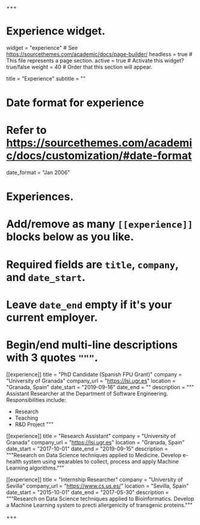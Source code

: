 +++
# Experience widget.
widget = "experience"  # See https://sourcethemes.com/academic/docs/page-builder/
headless = true  # This file represents a page section.
active = true  # Activate this widget? true/false
weight = 40  # Order that this section will appear.

title = "Experience"
subtitle = ""

# Date format for experience
#   Refer to https://sourcethemes.com/academic/docs/customization/#date-format
date_format = "Jan 2006"

# Experiences.
#   Add/remove as many `[[experience]]` blocks below as you like.
#   Required fields are `title`, `company`, and `date_start`.
#   Leave `date_end` empty if it's your current employer.
#   Begin/end multi-line descriptions with 3 quotes `"""`.
[[experience]]
  title = "PhD Candidate (Spanish FPU Grant)"
  company = "University of Granada"
  company_url = "https://lsi.ugr.es"
  location = "Granada, Spain"
  date_start = "2019-09-16"
  date_end = ""
  description = """
  Assistant Researcher at the Department of Software Engineering.
  Responsibilities include:
  * Research
  * Teaching
  * R&D Project
  """

[[experience]]
title = "Research Assistant"
company = "University of Granada"
company_url = "https://lsi.ugr.es"
location = "Granada, Spain"
date_start = "2017-10-01"
date_end = "2019-09-15"
description = """Research on Data Science techniques applied to Medicine. Develop e-health system using wearables to collect, process and apply Machine Learning algorithms."""

[[experience]]
title = "Internship Researcher"
company = "University of Sevilla"
company_url = "https://www.cs.us.es/"
location = "Sevilla, Spain"
date_start = "2015-10-01"
date_end = "2017-05-30"
description = """Research on Data Science techniques applied to Bioinformatics. Develop a Machine Learning system to precti allergenicity of transgenic proteins."""

+++
